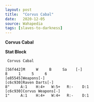 ```yaml
---
layout: post
title:  "Corvus Cabal"
date:   2020-12-05
source: Wahapedia
tags: [slaves-to-darkness]
---
```


**Corvus Cabal**

**Stat Block**
```
 Corvus Cabal
```

```
[56f442]M     W     B     Sa    [-]
8     1     5     6     
[e85545]Weapons[-]
[c6c930]Raven Darts[-]
8"     A:1    H:4+   W:5+   R:-    D:1   
[c6c930]Corvus Weapons[-]
1"     A:1    H:4+   W:4+   R:-    D:1   
```


